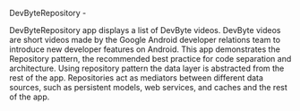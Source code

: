 DevByteRepository - 

DevByteRepository app displays a list of DevByte videos. DevByte videos are
short videos made by the Google Android developer relations team to introduce
new developer features on Android. This app demonstrates the Repository pattern,
the recommended best practice for code separation and architecture. Using
repository pattern the data layer is abstracted from the rest of the app.
Repositories act as mediators between different data sources, such as persistent
models, web services, and caches and the rest of the app.


